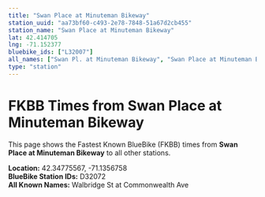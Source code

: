```yaml
---
title: "Swan Place at Minuteman Bikeway"
station_uuid: "aa73bf60-c493-2e78-7848-51a67d2cb455"
station_name: "Swan Place at Minuteman Bikeway"
lat: 42.414705
lng: -71.152377
bluebike_ids: ["L32007"]
all_names: ["Swan Pl. at Minuteman Bikeway", "Swan Place at Minuteman Bikeway"]
type: "station"
---
```


# FKBB Times from Swan Place at Minuteman Bikeway

This page shows the Fastest Known BlueBike (FKBB) times from **Swan Place at Minuteman Bikeway** to all other stations.

**Location:** 42.34775567, -71.1356758  
**BlueBike Station IDs:** D32072  
**All Known Names:** Walbridge St at Commonwealth Ave

